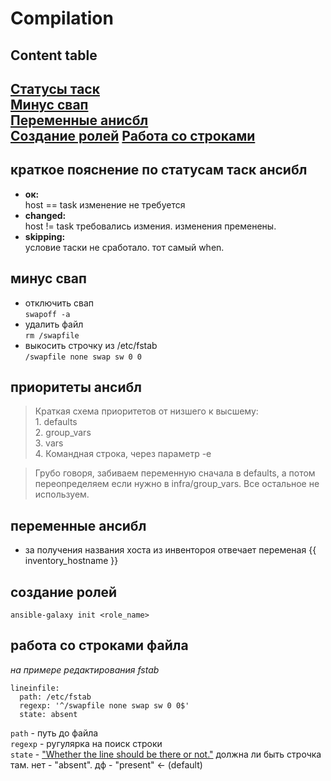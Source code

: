 # Compilation

## Content table
[Статусы таск](#краткое-пояснение-по-статусам-такс)  
[Минус свап](#минус-свап)  
[Переменные анисбл](#переменные-ансибл)  
[Создание ролей](#создание-ролей)
[Работа со строками](#работа-со-строками-файла)
---

## краткое пояснение по статусам таск ансибл
- **ок:**   
    host == task  изменение не требуется  
- **changed:**  
    host != task  требовались измения. изменения пременены.  
- **skipping:**  
    условие таски не сработало. тот самый when.
 

##  минус свап
- отключить свап  
    `swapоff -a`
- удалить файл  
    `rm /swapfile`  
- выкосить строчку из /etc/fstab  
    `/swapfile none swap sw 0 0`

## приоритеты ансибл
 > Краткая схема приоритетов от низшего к высшему:  
    1. defaults  
    2. group_vars  
    3. vars  
    4. Командная строка, через параметр -e  
   
> Грубо говоря, забиваем переменную сначала в defaults, а потом переопределяем если нужно в infra/group_vars. Все остальное не используем. 


## переменные ансибл

- за получения названия хоста из инвентороя отвечает переменая {{ inventory_hostname }}


## создание ролей 
`ansible-galaxy init <role_name>`

## работа со строками файла
*на примере редактирования fstab*

```
lineinfile:
  path: /etc/fstab
  regexp: '^/swapfile none swap sw 0 0$'
  state: absent
```

`path` - путь до файла  
`regexp` - ругулярка на поиск строки  
`state` - ["Whether the line should be there or not."](https://docs.ansible.com/ansible/latest/collections/ansible/builtin/lineinfile_module.html#parameter-state) должна ли быть строчка там. нет - "absent". дф - "present" ← (default)
